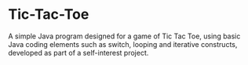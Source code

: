 # Tic-Tac-Toe
A simple Java program designed for a game of Tic Tac Toe, using basic Java coding elements such as switch, looping and iterative constructs, developed as part of a self-interest project.
